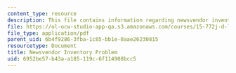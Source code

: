 ```yaml
---
content_type: resource
description: This file contains information regarding newsvendor inventory problem.
file: https://ol-ocw-studio-app-qa.s3.amazonaws.com/courses/15-772j-d-lab-supply-chains-fall-2014/6952be57b43aa185119c6f114908bcc5_MIT15_772JF14_Newsboy.pdf
file_type: application/pdf
parent_uid: 6b4f9286-3fba-1c85-bb1e-0aae26230815
resourcetype: Document
title: Newsvendor Inventory Problem
uid: 6952be57-b43a-a185-119c-6f114908bcc5
---
```


